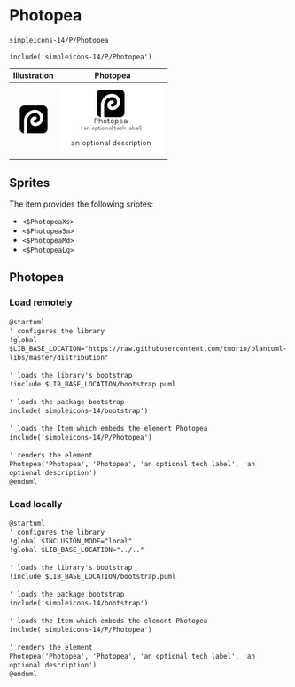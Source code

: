 # Photopea


```text
simpleicons-14/P/Photopea
```

```text
include('simpleicons-14/P/Photopea')
```



| Illustration | Photopea |
| :---: | :---: |
| ![illustration for Illustration](../../simpleicons-14/P/Photopea.png) | ![illustration for Photopea](../../simpleicons-14/P/Photopea.Local.png) |



## Sprites
The item provides the following sriptes:

- `<$PhotopeaXs>`
- `<$PhotopeaSm>`
- `<$PhotopeaMd>`
- `<$PhotopeaLg>`





## Photopea

### Load remotely
```plantuml
@startuml
' configures the library
!global $LIB_BASE_LOCATION="https://raw.githubusercontent.com/tmorin/plantuml-libs/master/distribution"

' loads the library's bootstrap
!include $LIB_BASE_LOCATION/bootstrap.puml

' loads the package bootstrap
include('simpleicons-14/bootstrap')

' loads the Item which embeds the element Photopea
include('simpleicons-14/P/Photopea')

' renders the element
Photopea('Photopea', 'Photopea', 'an optional tech label', 'an optional description')
@enduml
```

### Load locally
```plantuml
@startuml
' configures the library
!global $INCLUSION_MODE="local"
!global $LIB_BASE_LOCATION="../.."

' loads the library's bootstrap
!include $LIB_BASE_LOCATION/bootstrap.puml

' loads the package bootstrap
include('simpleicons-14/bootstrap')

' loads the Item which embeds the element Photopea
include('simpleicons-14/P/Photopea')

' renders the element
Photopea('Photopea', 'Photopea', 'an optional tech label', 'an optional description')
@enduml
```

